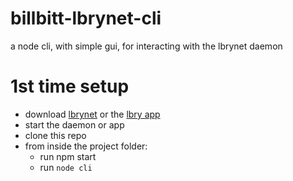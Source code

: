 # billbitt-lbrynet-cli
a node cli, with simple gui, for interacting with the lbrynet daemon

# 1st time setup
* download [lbrynet](https://github.com/lbryio/lbry/releases) or the [lbry app](https://github.com/lbryio/lbry-app/releases)
* start the daemon or app
* clone this repo
* from inside the project folder:
  * run npm start
  * run `node cli`
  
  
